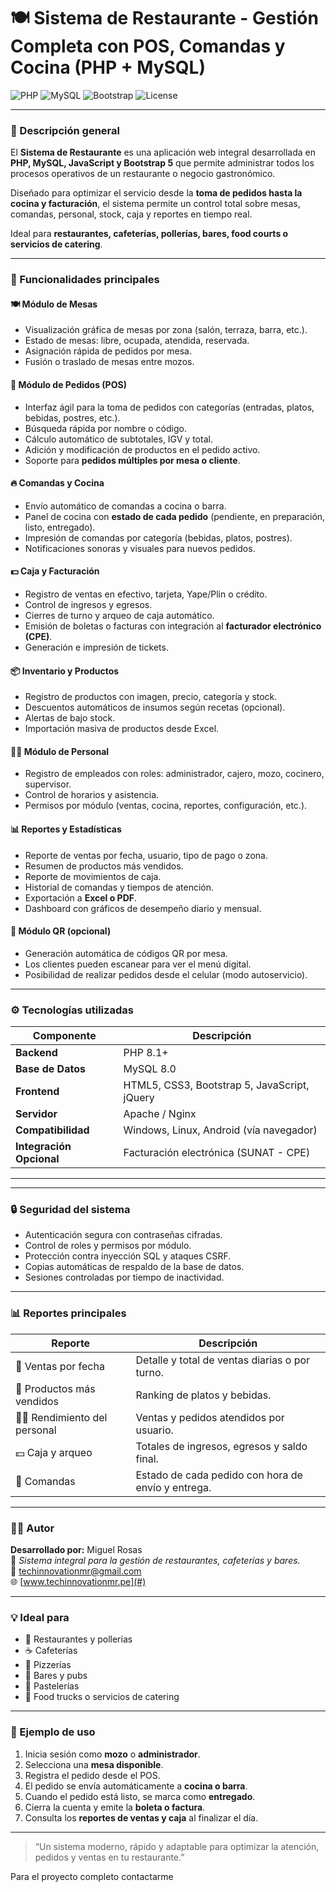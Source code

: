 # 🍽️ Sistema de Restaurante - Gestión Completa con POS, Comandas y Cocina (PHP + MySQL)

![PHP](https://img.shields.io/badge/PHP-8.1%2B-777BB4?logo=php&logoColor=white)
![MySQL](https://img.shields.io/badge/MySQL-8.0-blue?logo=mysql&logoColor=white)
![Bootstrap](https://img.shields.io/badge/Frontend-Bootstrap%205-blueviolet)
![License](https://img.shields.io/badge/Licencia-Open%20Source-green)

---

### 📘 Descripción general

El **Sistema de Restaurante** es una aplicación web integral desarrollada en **PHP, MySQL, JavaScript y Bootstrap 5** que permite administrar todos los procesos operativos de un restaurante o negocio gastronómico.

Diseñado para optimizar el servicio desde la **toma de pedidos hasta la cocina y facturación**, el sistema permite un control total sobre mesas, comandas, personal, stock, caja y reportes en tiempo real.

Ideal para **restaurantes, cafeterías, pollerías, bares, food courts o servicios de catering**.

---

### 🚀 Funcionalidades principales

#### 🍽️ Módulo de Mesas
- Visualización gráfica de mesas por zona (salón, terraza, barra, etc.).
- Estado de mesas: libre, ocupada, atendida, reservada.
- Asignación rápida de pedidos por mesa.
- Fusión o traslado de mesas entre mozos.

#### 🧾 Módulo de Pedidos (POS)
- Interfaz ágil para la toma de pedidos con categorías (entradas, platos, bebidas, postres, etc.).
- Búsqueda rápida por nombre o código.
- Cálculo automático de subtotales, IGV y total.
- Adición y modificación de productos en el pedido activo.
- Soporte para **pedidos múltiples por mesa o cliente**.

#### 🔥 Comandas y Cocina
- Envío automático de comandas a cocina o barra.
- Panel de cocina con **estado de cada pedido** (pendiente, en preparación, listo, entregado).
- Impresión de comandas por categoría (bebidas, platos, postres).
- Notificaciones sonoras y visuales para nuevos pedidos.

#### 💵 Caja y Facturación
- Registro de ventas en efectivo, tarjeta, Yape/Plin o crédito.
- Control de ingresos y egresos.
- Cierres de turno y arqueo de caja automático.
- Emisión de boletas o facturas con integración al **facturador electrónico (CPE)**.
- Generación e impresión de tickets.

#### 📦 Inventario y Productos
- Registro de productos con imagen, precio, categoría y stock.
- Descuentos automáticos de insumos según recetas (opcional).
- Alertas de bajo stock.
- Importación masiva de productos desde Excel.

#### 👨‍🍳 Módulo de Personal
- Registro de empleados con roles: administrador, cajero, mozo, cocinero, supervisor.
- Control de horarios y asistencia.
- Permisos por módulo (ventas, cocina, reportes, configuración, etc.).

#### 📊 Reportes y Estadísticas
- Reporte de ventas por fecha, usuario, tipo de pago o zona.
- Resumen de productos más vendidos.
- Reporte de movimientos de caja.
- Historial de comandas y tiempos de atención.
- Exportación a **Excel o PDF**.
- Dashboard con gráficos de desempeño diario y mensual.

#### 📱 Módulo QR (opcional)
- Generación automática de códigos QR por mesa.
- Los clientes pueden escanear para ver el menú digital.
- Posibilidad de realizar pedidos desde el celular (modo autoservicio).

---

### ⚙️ Tecnologías utilizadas

| Componente | Descripción |
|-------------|--------------|
| **Backend** | PHP 8.1+ |
| **Base de Datos** | MySQL 8.0 |
| **Frontend** | HTML5, CSS3, Bootstrap 5, JavaScript, jQuery |
| **Servidor** | Apache / Nginx |
| **Compatibilidad** | Windows, Linux, Android (vía navegador) |
| **Integración Opcional** | Facturación electrónica (SUNAT - CPE) |

---

---

### 🔒 Seguridad del sistema

- Autenticación segura con contraseñas cifradas.  
- Control de roles y permisos por módulo.  
- Protección contra inyección SQL y ataques CSRF.  
- Copias automáticas de respaldo de la base de datos.  
- Sesiones controladas por tiempo de inactividad.  

---

### 📊 Reportes principales

| Reporte | Descripción |
|----------|-------------|
| 📅 Ventas por fecha | Detalle y total de ventas diarias o por turno. |
| 🍔 Productos más vendidos | Ranking de platos y bebidas. |
| 👨‍🍳 Rendimiento del personal | Ventas y pedidos atendidos por usuario. |
| 💵 Caja y arqueo | Totales de ingresos, egresos y saldo final. |
| 🧾 Comandas | Estado de cada pedido con hora de envío y entrega. |

---

### 🧑‍💻 Autor

**Desarrollado por:** Miguel Rosas  
💼 *Sistema integral para la gestión de restaurantes, cafeterías y bares.*  
📧 techinnovationmr@gmail.com  
🌐 [www.techinnovationmr.pe](#)


---

### 💡 Ideal para

- 🍗 Restaurantes y pollerías  
- ☕ Cafeterías  
- 🍕 Pizzerías  
- 🍻 Bares y pubs  
- 🧁 Pastelerías  
- 🧆 Food trucks o servicios de catering  

---

### 🧾 Ejemplo de uso

1. Inicia sesión como **mozo** o **administrador**.  
2. Selecciona una **mesa disponible**.  
3. Registra el pedido desde el POS.  
4. El pedido se envía automáticamente a **cocina o barra**.  
5. Cuando el pedido está listo, se marca como **entregado**.  
6. Cierra la cuenta y emite la **boleta o factura**.  
7. Consulta los **reportes de ventas y caja** al finalizar el día.  

---

> “Un sistema moderno, rápido y adaptable para optimizar la atención, pedidos y ventas en tu restaurante.”

Para el proyecto completo contactarme
